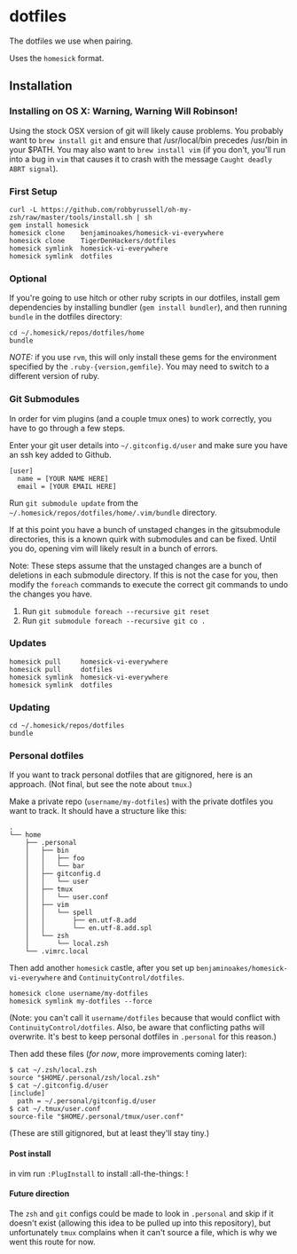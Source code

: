 # dotfiles

The dotfiles we use when pairing.

Uses the `homesick` format.

## Installation

### Installing on OS X: Warning, Warning Will Robinson!

Using the stock OSX version of git will likely cause problems. You probably want to `brew install git` and ensure that /usr/local/bin precedes /usr/bin in your $PATH. You may also want to `brew install vim` (if you don't, you'll run into a bug in `vim` that causes it to crash with the message `Caught deadly ABRT signal`).

### First Setup

    curl -L https://github.com/robbyrussell/oh-my-zsh/raw/master/tools/install.sh | sh
    gem install homesick
    homesick clone    benjaminoakes/homesick-vi-everywhere
    homesick clone    TigerDenHackers/dotfiles
    homesick symlink  homesick-vi-everywhere
    homesick symlink  dotfiles

### Optional

If you're going to use hitch or other ruby scripts in our dotfiles, install gem
dependencies by installing bundler (`gem install bundler`), and then running
`bundle` in the dotfiles directory:

    cd ~/.homesick/repos/dotfiles/home
    bundle

*NOTE:* if you use `rvm`, this will only install these gems for the environment
specified by the `.ruby-{version,gemfile}`. You may need to switch to a
different version of ruby.

### Git Submodules

In order for vim plugins (and a couple tmux ones) to work correctly, you have
to go through a few steps.

Enter your git user details into `~/.gitconfig.d/user` and make sure you have
an ssh key added to Github.

```
[user]
  name = [YOUR NAME HERE]
  email = [YOUR EMAIL HERE]
```

Run `git submodule update` from the `~/.homesick/repos/dotfiles/home/.vim/bundle`
directory.

If at this point you have a bunch of unstaged changes in the gitsubmodule
directories, this is a known quirk with submodules and can be fixed. Until you
do, opening vim will likely result in a bunch of errors.

Note: These steps assume that the unstaged changes are a bunch of deletions in
each submodule directory. If this is not the case for you, then modify the
`foreach` commands to execute the correct git commands to undo the changes you
have.

1. Run `git submodule foreach --recursive git reset`
2. Run `git submodule foreach --recursive git co .`

### Updates

    homesick pull     homesick-vi-everywhere
    homesick pull     dotfiles
    homesick symlink  homesick-vi-everywhere
    homesick symlink  dotfiles

### Updating

    cd ~/.homesick/repos/dotfiles
    bundle

### Personal dotfiles

If you want to track personal dotfiles that are gitignored, here is an approach.  (Not final, but see the note about `tmux`.)

Make a private repo (`username/my-dotfiles`) with the private dotfiles you want to track.  It should have a structure like this:

```
.
└── home
    ├── .personal
    │   ├── bin
    │   │   ├── foo
    │   │   └── bar
    │   ├── gitconfig.d
    │   │   └── user
    │   ├── tmux
    │   │   └── user.conf
    │   ├── vim
    │   │   └── spell
    │   │       ├── en.utf-8.add
    │   │       └── en.utf-8.add.spl
    │   └── zsh
    │       └── local.zsh
    └── .vimrc.local
```

Then add another `homesick` castle, after you set up `benjaminoakes/homesick-vi-everywhere` and `ContinuityControl/dotfiles`.

```
homesick clone username/my-dotfiles
homesick symlink my-dotfiles --force
```

(Note: you can't call it `username/dotfiles` because that would conflict with `ContinuityControl/dotfiles`.  Also, be aware that conflicting paths will overwrite.  It's best to keep personal dotfiles in `.personal` for this reason.)

Then add these files (*for now*, more improvements coming later):

```
$ cat ~/.zsh/local.zsh
source "$HOME/.personal/zsh/local.zsh"
$ cat ~/.gitconfig.d/user
[include]
  path = ~/.personal/gitconfig.d/user
$ cat ~/.tmux/user.conf
source-file "$HOME/.personal/tmux/user.conf"
```

(These are still gitignored, but at least they'll stay tiny.)

#### Post install
in vim run `:PlugInstall` to install :all-the-things: !

#### Future direction

The `zsh` and `git` configs could be made to look in `.personal` and skip if it doesn't exist (allowing this idea to be pulled up into this repository), but unfortunately `tmux` complains when it can't source a file, which is why we went this route for now.
